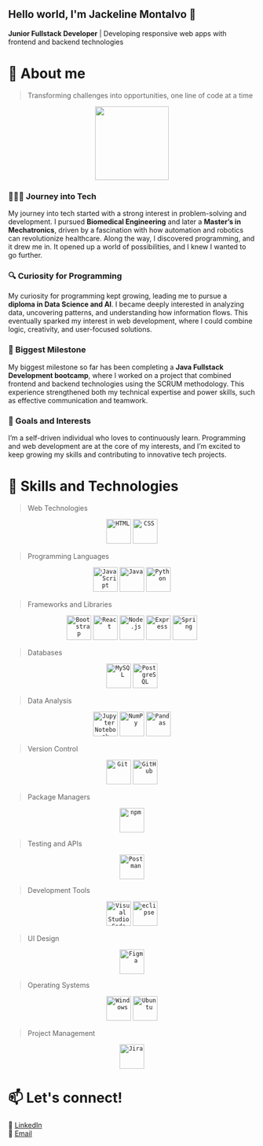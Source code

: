 ## Hello world, I'm Jackeline Montalvo 👋
**Junior Fullstack Developer** | Developing responsive web apps with frontend and backend technologies
# 🚀 About me 
> Transforming challenges into opportunities, one line of code at a time
<!--
<div align="center">
<img src="https://media1.giphy.com/media/v1.Y2lkPTc5MGI3NjExejlsMmZkZm10cm9vemhnMXF6Mnd6cHMwbW9hMnpodGJid3U3MmlnNiZlcD12MV9pbnRlcm5hbF9naWZfYnlfaWQmY3Q9cw/6NWhok7zPvkexoIhrY/giphy.gif" height="150">
</div>
-->
<!-- 
<img align="left" src="https://media3.giphy.com/media/v1.Y2lkPTc5MGI3NjExNW95bWp1MXdobnFncW0yZWtvOXJ3bjVkenYzOWFhNDJ1M2ZucTBpNiZlcD12MV9pbnRlcm5hbF9naWZfYnlfaWQmY3Q9cw/aIJDrOomj81MQZz2uO/giphy.gif" height="300" style="margin-right: 20px; border-radius: 10px;">
-->

<div align="center">
<img src="https://media.giphy.com/media/3BBv1D4AFbJkY/giphy.gif?cid=790b7611nsu3jl1ma9ghbqtewq34zgim87af6io166ri9ez0&ep=v1_stickers_search&rid=giphy.gif&ct=s" height="150">
</div>

### 👩🏽‍💻 Journey into Tech
My journey into tech started with a strong interest in problem-solving and development. I pursued **Biomedical Engineering** and later a **Master’s in Mechatronics**, driven by a fascination with how automation and robotics can revolutionize healthcare. Along the way, I discovered programming, and it drew me in. It opened up a world of possibilities, and I knew I wanted to go further.

### 🔍 Curiosity for Programming
My curiosity for programming kept growing, leading me to pursue a **diploma in Data Science and AI**. I became deeply interested in analyzing data, uncovering patterns, and understanding how information flows. This eventually sparked my interest in web development, where I could combine logic, creativity, and user-focused solutions.

### 🏅 Biggest Milestone
My biggest milestone so far has been completing a **Java Fullstack Development bootcamp**, where I worked on a project that combined frontend and backend technologies using the SCRUM methodology. This experience strengthened both my technical expertise and power skills, such as effective communication and teamwork.

### 🎯 Goals and Interests
I’m a self-driven individual who loves to continuously learn. Programming and web development are at the core of my interests, and I’m excited to keep growing my skills and contributing to innovative tech projects.

# 💼 Skills and Technologies

> Web Technologies
<div align="center">
  <code><img width="50" src="https://raw.githubusercontent.com/marwin1991/profile-technology-icons/refs/heads/main/icons/html.png" alt="HTML" title="HTML"/></code>
  <code><img width="50" src="https://raw.githubusercontent.com/marwin1991/profile-technology-icons/refs/heads/main/icons/css.png" alt="CSS" title="CSS"/></code>
</div>

> Programming Languages
<div align="center">
  <code><img width="50" src="https://raw.githubusercontent.com/marwin1991/profile-technology-icons/refs/heads/main/icons/javascript.png" alt="JavaScript" title="JavaScript"/></code>
  <code><img width="50" src="https://raw.githubusercontent.com/marwin1991/profile-technology-icons/refs/heads/main/icons/java.png" alt="Java" title="Java"/></code>
  <code><img width="50" src="https://raw.githubusercontent.com/marwin1991/profile-technology-icons/refs/heads/main/icons/python.png" alt="Python" title="Python"/></code>
</div> 

> Frameworks and Libraries
<div align="center">
  <code><img width="50" src="https://raw.githubusercontent.com/marwin1991/profile-technology-icons/refs/heads/main/icons/bootstrap.png" alt="Bootstrap" title="Bootstrap"/></code>
  <code><img width="50" src="https://raw.githubusercontent.com/marwin1991/profile-technology-icons/refs/heads/main/icons/react.png" alt="React" title="React"/></code>
  <code><img width="50" src="https://raw.githubusercontent.com/marwin1991/profile-technology-icons/refs/heads/main/icons/node_js.png" alt="Node.js" title="Node.js"/></code>
  <code><img width="50" src="https://raw.githubusercontent.com/marwin1991/profile-technology-icons/refs/heads/main/icons/express.png" alt="Express" title="Express"/></code>
  <code><img width="50" src="https://raw.githubusercontent.com/marwin1991/profile-technology-icons/refs/heads/main/icons/spring.png" alt="Spring" title="Spring"/></code>
</div>

> Databases
<div align="center">
  <code><img width="50" src="https://raw.githubusercontent.com/marwin1991/profile-technology-icons/refs/heads/main/icons/mysql.png" alt="MySQL" title="MySQL"/></code>
  <code><img width="50" src="https://raw.githubusercontent.com/marwin1991/profile-technology-icons/refs/heads/main/icons/postgresql.png" alt="PostgreSQL" title="PostgreSQL"/></code>
</div>

> Data Analysis
<div align="center">
  <code><img width="50" src="https://raw.githubusercontent.com/marwin1991/profile-technology-icons/refs/heads/main/icons/jupyter_notebook.png" alt="Jupyter Notebook" title="Jupyter Notebook"/></code> 
  <code><img width="50" src="https://raw.githubusercontent.com/marwin1991/profile-technology-icons/refs/heads/main/icons/numpy.png" alt="NumPy" title="NumPy"/></code>
  <code><img width="50" src="https://raw.githubusercontent.com/marwin1991/profile-technology-icons/refs/heads/main/icons/pandas.png" alt="Pandas" title="Pandas"/></code>
</div>

> Version Control
<div align="center">
  <code><img width="50" src="https://raw.githubusercontent.com/marwin1991/profile-technology-icons/refs/heads/main/icons/git.png" alt="Git" title="Git"/></code> 
  <code><img width="50" src="https://raw.githubusercontent.com/marwin1991/profile-technology-icons/refs/heads/main/icons/github.png" alt="GitHub" title="GitHub"/></code>
</div>

> Package Managers
<div align="center">
  <code><img width="50" src="https://raw.githubusercontent.com/marwin1991/profile-technology-icons/refs/heads/main/icons/npm.png" alt="npm" title="npm"/></code>
</div>

> Testing and APIs
<div align="center">
  <code><img width="50" src="https://raw.githubusercontent.com/marwin1991/profile-technology-icons/refs/heads/main/icons/postman.png" alt="Postman" title="Postman"/></code>
</div>

> Development Tools
<div align="center">
  <code><img width="50" src="https://raw.githubusercontent.com/marwin1991/profile-technology-icons/refs/heads/main/icons/visual_studio_code.png" alt="Visual Studio Code" title="Visual Studio Code"/></code>
  <code><img width="50" src="https://raw.githubusercontent.com/marwin1991/profile-technology-icons/refs/heads/main/icons/eclipse.png" alt="eclipse" title="eclipse"/></code>
</div>

> UI Design
<div align="center">
  <code><img width="50" src="https://raw.githubusercontent.com/marwin1991/profile-technology-icons/refs/heads/main/icons/figma.png" alt="Figma" title="Figma"/></code>
</div>

> Operating Systems
<div align="center">
  <code><img width="50" src="https://raw.githubusercontent.com/marwin1991/profile-technology-icons/refs/heads/main/icons/windows.png" alt="Windows" title="Windows"/></code>
	<code><img width="50" src="https://raw.githubusercontent.com/marwin1991/profile-technology-icons/refs/heads/main/icons/ubuntu.png" alt="Ubuntu" title="Ubuntu"/></code>
</div>

> Project Management
<div align="center">
  <code><img width="50" src="https://raw.githubusercontent.com/marwin1991/profile-technology-icons/refs/heads/main/icons/jira.png" alt="Jira" title="Jira"/></code>
</div>

# 📫 Let's connect! 
🔗 [LinkedIn](https://www.linkedin.com/in/jackelinemontalvog)  
📧 [Email](mailto:jackeline.montalvog@gmail.com)  
